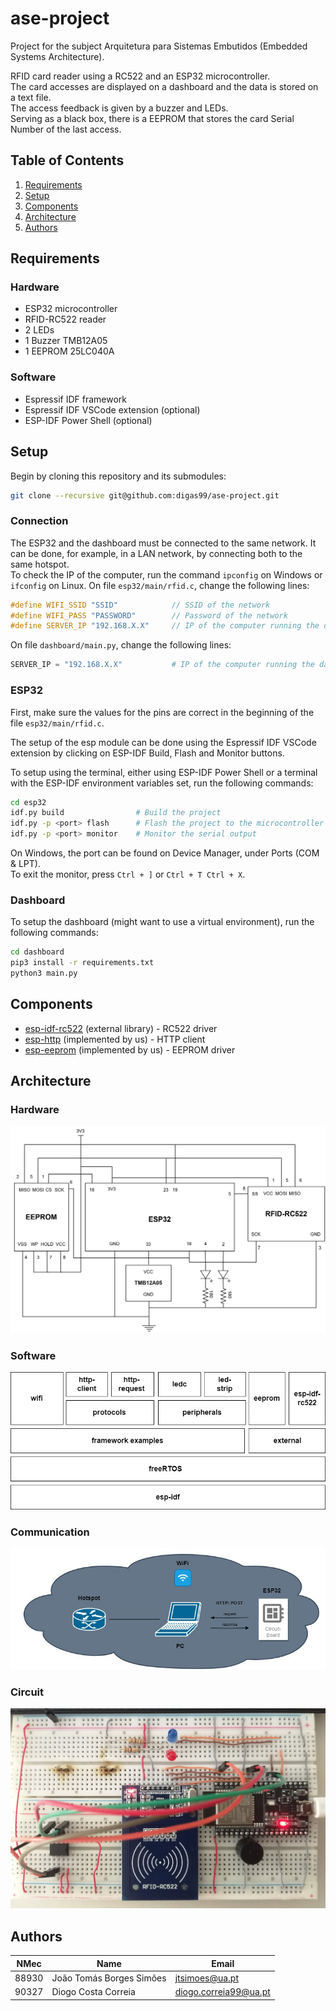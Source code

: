# ase-project

Project for the subject Arquitetura para Sistemas Embutidos (Embedded Systems Architecture).

RFID card reader using a RC522 and an ESP32 microcontroller.  
The card accesses are displayed on a dashboard and the data is stored on a text file.  
The access feedback is given by a buzzer and LEDs.  
Serving as a black box, there is a EEPROM that stores the card Serial Number of the last access.

## Table of Contents
1. [Requirements](#requirements)
1. [Setup](#setup)
1. [Components](#components)
1. [Architecture](#architecture)
1. [Authors](#authors)

## Requirements

### Hardware
- ESP32 microcontroller
- RFID-RC522 reader
- 2 LEDs
- 1 Buzzer TMB12A05
- 1 EEPROM 25LC040A

### Software
- Espressif IDF framework
- Espressif IDF VSCode extension (optional)
- ESP-IDF Power Shell (optional)

## Setup

Begin by cloning this repository and its submodules:

```bash
git clone --recursive git@github.com:digas99/ase-project.git
```

### Connection

The ESP32 and the dashboard must be connected to the same network. It can be done, for example, in a LAN network, by connecting both to the same hotspot.  
To check the IP of the computer, run the command ```ipconfig``` on Windows or ```ifconfig``` on Linux.
On file ```esp32/main/rfid.c```, change the following lines:
```c
#define WIFI_SSID "SSID"            // SSID of the network
#define WIFI_PASS "PASSWORD"        // Password of the network
#define SERVER_IP "192.168.X.X"     // IP of the computer running the dashboard
```
On file ```dashboard/main.py```, change the following lines:
```python
SERVER_IP = "192.168.X.X"           # IP of the computer running the dashboard
```

### ESP32

First, make sure the values for the pins are correct in the beginning of the file ```esp32/main/rfid.c```.  

The setup of the esp module can be done using the Espressif IDF VSCode extension by clicking on ESP-IDF Build, Flash and Monitor buttons.

To setup using the terminal, either using ESP-IDF Power Shell or a terminal with the ESP-IDF environment variables set, run the following commands:

```bash
cd esp32
idf.py build                # Build the project
idf.py -p <port> flash      # Flash the project to the microcontroller
idf.py -p <port> monitor    # Monitor the serial output
```

On Windows, the port can be found on Device Manager, under Ports (COM & LPT).  
To exit the monitor, press ```Ctrl + ]``` or ```Ctrl + T Ctrl + X```.

### Dashboard

To setup the dashboard (might want to use a virtual environment), run the following commands:

```bash
cd dashboard
pip3 install -r requirements.txt
python3 main.py
```

## Components

- [esp-idf-rc522](https://github.com/abobija/esp-idf-rc522) (external library) - RC522 driver
- [esp-http](esp32/components/esp-http/) (implemented by us) - HTTP client
- [esp-eeprom](esp32/components/esp-eeprom/) (implemented by us) - EEPROM driver

## Architecture

### Hardware
![Architecture](architecture/hardware.jpg)

### Software
![Software](architecture/software.jpg)

### Communication
![Communication](architecture/communications.jpg)

### Circuit
![Circuit](architecture/circuit.jpg)

## Authors

|NMec | Name | Email|
|-----|------|------|
|88930 | João Tomás Borges Simões | jtsimoes@ua.pt|
|90327 | Diogo Costa Correia | diogo.correia99@ua.pt|
